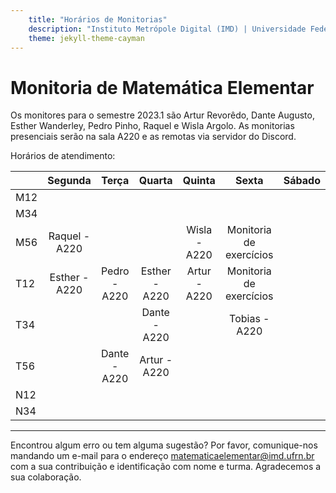 ```yaml
---
    title: "Horários de Monitorias"
    description: "Instituto Metrópole Digital (IMD) | Universidade Federal do Rio Grande do Norte (UFRN)"
    theme: jekyll-theme-cayman
---
```

# Monitoria de Matemática Elementar
Os monitores para o semestre 2023.1 são Artur Revorêdo, Dante Augusto, Esther Wanderley, Pedro Pinho, Raquel e Wisla Argolo. As monitorias presenciais serão na sala A220 e as remotas via servidor do Discord.

Horários de atendimento:

|     | Segunda |   Terça  | Quarta |  Quinta  |   Sexta  | Sábado | 
|-----|:-------:|:--------:|:------:|:--------:|:--------:|:------:|
| M12 |         |          |        |          |          |        |
| M34 |         |          |        |          |          |        |
| M56 |Raquel - A220|        |        |Wisla - A220|Monitoria de exercícios|        |
| T12 |Esther - A220|Pedro - A220|Esther - A220|Artur - A220|Monitoria de exercícios|        |
| T34 |         |          |Dante - A220|         |Tobias - A220|        |
| T56 |         |Dante - A220|Artur - A220|          |          |        |
| N12 |         |          |        |          |          |        |
| N34 |         |          |        |          |          |        |

---
Encontrou algum erro ou tem alguma sugestão? Por favor, comunique-nos mandando um e-mail para o endereço [matematicaelementar@imd.ufrn.br](mailto:matematicaelementar@imd.ufrn.br) com a sua contribuição e identificação com nome e turma. Agradecemos a sua colaboração.
